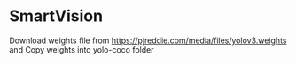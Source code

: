 # SmartVision
Download weights file from https://pjreddie.com/media/files/yolov3.weights and 
Copy weights into yolo-coco folder
